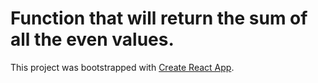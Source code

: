 # Function that will return the sum of all the even values.

This project was bootstrapped with [Create React App](https://github.com/facebook/create-react-app).